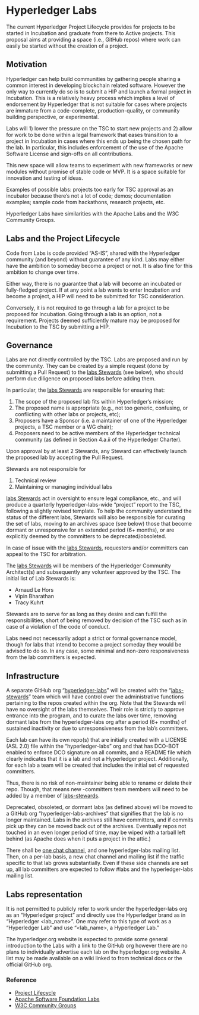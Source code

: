 # Hyperledger Labs

The current Hyperledger Project Lifecycle provides for projects to be started in Incubation and graduate from there to Active projects. This proposal aims at providing a space (i.e., GitHub repos) where work can easily be started without the creation of a project.

## Motivation

Hyperledger can help build communities by gathering people sharing a common interest in developing blockchain related software. However the only way to currently do so is to submit a HIP and launch a formal project in Incubation. This is a relatively heavy process which implies a level of endorsement by Hyperledger that is not suitable for cases where projects are immature from a code-complete, production-quality, or community building perspective, or experimental.

Labs will 1) lower the pressure on the TSC to start new projects and 2) allow for work to be done within a legal framework that eases transition to a project in Incubation in cases where this ends up being the chosen path for the lab. In particular, this includes enforcement of the use of the Apache Software License and sign-offs on all contributions.

This new space will allow teams to experiment with new frameworks or new modules without promise of stable code or MVP. It is a space suitable for innovation and testing of ideas.

Examples of possible labs: projects too early for TSC approval as an incubator because there’s not a lot of code; demos; documentation examples; sample code from hackathons, research projects, etc. 

Hyperledger Labs have similarities with the Apache Labs and the W3C Community Groups.

## Labs and the Project Lifecycle

Code from Labs is code provided “AS-IS”, shared with the Hyperledger community (and beyond) without guarantee of any kind. Labs may either have the ambition to someday become a project or not. It is also fine for this ambition to change over time.

Either way, there is no guarantee that a lab will become an incubated or fully-fledged project. If at any point a lab wants to enter Incubation and become a project, a HIP will need to be submitted for TSC consideration.

Conversely, it is not required to go through a lab for a project to be proposed for Incubation. Going through a lab is an option, not a requirement. Projects deemed sufficiently mature may be proposed for Incubation to the TSC by submitting a HIP.

## Governance

Labs are not directly controlled by the TSC. Labs are proposed and run by the community. They can be created by a simple request (done by submitting a Pull Request) to the [labs Stewards](stewards) (see below), who should perform due diligence on proposed labs before adding them.


In particular, the [labs Stewards](stewards) are responsible for ensuring that:

1. The scope of the proposed lab fits within Hyperledger’s mission;
2. The proposed name is appropriate (e.g., not too generic, confusing, or conflicting with other labs or projects, etc);
3. Proposers have a Sponsor (i.e. a maintainer of one of the Hyperledger projects, a TSC member or a WG chair);
4. Proposers need to be active members of the Hyperledger technical community (as defined in Section 4.a.ii of the Hyperledger Charter).


Upon approval by at least 2 Stewards, any Steward can effectively launch the proposed lab by accepting the Pull Request.


Stewards are not responsible for 

1. Technical review
2. Maintaining or managing individual labs

[labs Stewards](stewards) act in oversight to ensure legal compliance, etc., and will produce a quarterly hyperledger-labs-wide “project” report to the TSC, following a slightly revised template. To help the community understand the status of the different labs, Stewards will also be responsible for curating the set of labs, moving to an archives space (see below) those that become dormant or unresponsive for an extended period (6+ months), or are explicitly deemed by the committers to be deprecated/obsoleted.

In case of issue with the [labs Stewards](stewards), requesters and/or committers can appeal to the TSC for arbitration.

The [labs Stewards](stewards) will be members of the Hyperledger Community Architect(s) and subsequently any volunteer approved by the TSC. The initial list of Lab Stewards is:

* Arnaud Le Hors
* Vipin Bharathan
* Tracy Kuhrt

Stewards are to serve for as long as they desire and can fulfill the responsibilities, short of being removed by decision of the TSC such as in case of a violation of the code of conduct.


Labs need not necessarily adopt a strict or formal governance model, though for labs that intend to become a project someday they would be advised to do so. In any case, some minimal and non-zero responsiveness from the lab committers is expected. 


## Infrastructure

A separate GitHub org “[hyperledger-labs](https://github.com/hyperledger-labs)” will be created with the “[labs-stewards](stewards)” team which will have control over the administrative functions pertaining to the repos created within the org. Note that the Stewards will have no oversight of the labs themselves. Their role is strictly to approve entrance into the program, and to curate the labs over time, removing dormant labs from the hyperledger-labs org after a period (6+ months) of sustained inactivity or due to unresponsiveness from the lab’s committers.

Each lab can have its own repo(s) that are initially created with a LICENSE (ASL 2.0) file within the “hyperledger-labs” org and that has DCO-BOT enabled to enforce DCO signature on all commits, and a README file which clearly indicates that it is a lab and not a Hyperledger project. Additionally, for each lab a team will be created <reponame-committers> that includes the initial set of requested committers.

Thus, there is no risk of non-maintainer being able to rename or delete their repo.  Though, that means new <reponame>-committers team members will need to be added by a member of [labs-stewards](stewards).

Deprecated, obsoleted, or dormant labs (as defined above) will be moved to a GitHub org “hyperledger-labs-archives” that signifies that the lab is no longer maintained. Labs in the archives still have committers, and if commits pick up they can be moved back out of the archives. Eventually repos not touched in an even longer period of time, may be wiped with a tarball left behind (as Apache does when it puts a project in the attic.) 

There shall be [one chat channel](https://discord.gg/hyperledger), and one hyperledger-labs mailing list. Then, on a per-lab basis, a new chat channel and mailing list if the traffic specific to that lab grows substantially. Even if these side channels are set up, all lab committers are expected to follow #labs and the hyperledger-labs mailing list.

## Labs representation

It is not permitted to publicly refer to work under the hyperledger-labs org as an “Hyperledger project” and directly use the Hyperledger brand as in “Hyperledger <lab_name>”.  One may refer to this type of work as a “Hyperledger Lab” and use  “<lab_name>, a Hyperledger Lab.”


The hyperledger.org website is expected to provide some general introduction to the Labs with a link to the GitHub org however there are no plans to individually advertise each lab on the hyperledger.org website. A list may be made available on a wiki linked to from technical docs or the official GitHub org.

### Reference

* [Project Lifecycle](https://wiki.hyperledger.org/community/project-lifecycle)
* [Apache Software Foundation Labs](http://labs.apache.org/)
* [W3C Community Groups](https://www.w3.org/community/)